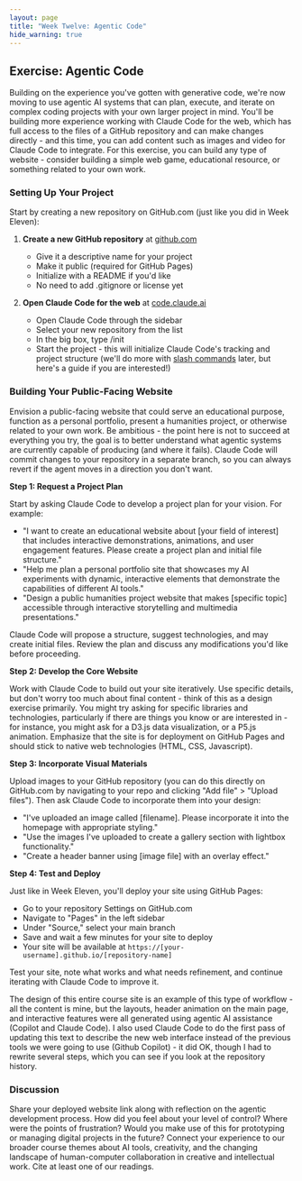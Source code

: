 ```yaml
---
layout: page
title: "Week Twelve: Agentic Code"
hide_warning: true
---
```


## Exercise: Agentic Code

Building on the experience you've gotten with generative code, we're now moving to use agentic AI systems that can plan, execute, and iterate on complex coding projects with your own larger project in mind. You'll be building more experience working with Claude Code for the web, which has full access to the files of a GitHub repository and can make changes directly - and this time, you can add content such as images and video for Claude Code to integrate. For this exercise, you can build any type of website - consider building a simple web game, educational resource, or something related to your own work.

### Setting Up Your Project

Start by creating a new repository on GitHub.com (just like you did in Week Eleven):

1. **Create a new GitHub repository** at [github.com](https://github.com/new)
   - Give it a descriptive name for your project
   - Make it public (required for GitHub Pages)
   - Initialize with a README if you'd like
   - No need to add .gitignore or license yet

2. **Open Claude Code for the web** at [code.claude.ai](https://code.claude.ai)
   - Open Claude Code through the sidebar
   - Select your new repository from the list
   - In the big box, type /init
   - Start the project - this will initialize Claude Code's tracking and project structure (we'll do more with [slash commands](https://docs.claude.com/en/docs/claude-code/slash-commands) later, but here's a guide if you are interested!)

### Building Your Public-Facing Website

Envision a public-facing website that could serve an educational purpose, function as a personal portfolio, present a humanities project, or otherwise related to your own work. Be ambitious - the point here is not to succeed at everything you try, the goal is to better understand what agentic systems are currently capable of producing (and where it fails). Claude Code will commit changes to your repository in a separate branch, so you can always revert if the agent moves in a direction you don't want.

**Step 1: Request a Project Plan**

Start by asking Claude Code to develop a project plan for your vision. For example:
- "I want to create an educational website about [your field of interest] that includes interactive demonstrations, animations, and user engagement features. Please create a project plan and initial file structure."
- "Help me plan a personal portfolio site that showcases my AI experiments with dynamic, interactive elements that demonstrate the capabilities of different AI tools."
- "Design a public humanities project website that makes [specific topic] accessible through interactive storytelling and multimedia presentations."

Claude Code will propose a structure, suggest technologies, and may create initial files. Review the plan and discuss any modifications you'd like before proceeding.

**Step 2: Develop the Core Website**

Work with Claude Code to build out your site iteratively. Use specific details, but don't worry too much about final content - think of this as a design exercise primarily. You might try asking for specific libraries and technologies, particularly if there are things you know or are interested in - for instance, you might ask for a D3.js data visualization, or a P5.js animation. Emphasize that the site is for deployment on GitHub Pages and should stick to native web technologies (HTML, CSS, Javascript).

**Step 3: Incorporate Visual Materials**

Upload images to your GitHub repository (you can do this directly on GitHub.com by navigating to your repo and clicking "Add file" > "Upload files"). Then ask Claude Code to incorporate them into your design:
- "I've uploaded an image called [filename]. Please incorporate it into the homepage with appropriate styling."
- "Use the images I've uploaded to create a gallery section with lightbox functionality."
- "Create a header banner using [image file] with an overlay effect."

**Step 4: Test and Deploy**

Just like in Week Eleven, you'll deploy your site using GitHub Pages:
- Go to your repository Settings on GitHub.com
- Navigate to "Pages" in the left sidebar
- Under "Source," select your main branch
- Save and wait a few minutes for your site to deploy
- Your site will be available at `https://[your-username].github.io/[repository-name]`

Test your site, note what works and what needs refinement, and continue iterating with Claude Code to improve it.

The design of this entire course site is an example of this type of workflow - all the content is mine, but the layouts, header animation on the main page, and interactive features were all generated using agentic AI assistance (Copilot and Claude Code). I also used Claude Code to do the first pass of updating this text to describe the new web interface instead of the previous tools we were going to use (Github Copilot) - it did OK, though I had to rewrite several steps, which you can see if you look at the repository history.

### Discussion

Share your deployed website link along with reflection on the agentic development process. How did you feel about your level of control? Where were the points of frustration? Would you make use of this for prototyping or managing digital projects in the future? Connect your experience to our broader course themes about AI tools, creativity, and the changing landscape of human-computer collaboration in creative and intellectual work. Cite at least one of our readings.
